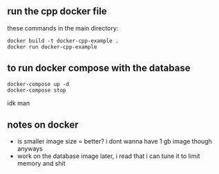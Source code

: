 ## run the cpp docker file 

these commands in the main directory:

```
docker build -t docker-cpp-example .
docker run docker-cpp-example
```

## to run docker compose with the database

```
docker-compose up -d
docker-compose stop
```

idk man

## notes on docker

- is smaller image size = better? i dont wanna have 1 gb image though anyways
- work on the database image later, i read that i can tune it to limit memory and shit
